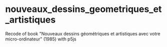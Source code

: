 # nouveaux_dessins_geometriques_et_artistiques
Recode of book "Nouveaux dessins géométriques et artistiques avec votre micro-ordinateur" (1985) with p5js

